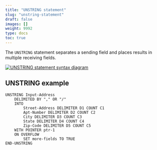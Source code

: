 ```yaml
---
title: "UNSTRING statement"
slug: "unstring-statement"
draft: false
images: []
weight: 9992
type: docs
toc: true
---
```


The `UNSTRING` statement separates a sending field and places results in multiple receiving fields.

[![UNSTRING statement syntax diagram][1]][1]


  [1]: https://i.stack.imgur.com/Zg3vn.png

## UNSTRING example
    UNSTRING Input-Address
        DELIMITED BY "," OR "/"
        INTO
            Street-Address DELIMITER D1 COUNT C1
            Apt-Number DELIMITER D2 COUNT C2
            City DELIMITER D3 COUNT C3
            State DELIMITER D4 COUNT C4
            Zip-Code DELIMITER D5 COUNT C5
        WITH POINTER ptr-1
        ON OVERFLOW
            SET more-fields TO TRUE
    END-UNSTRING


